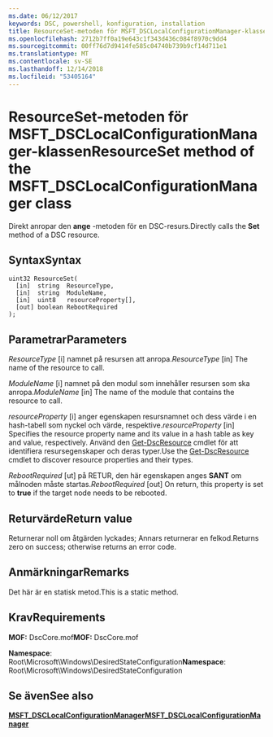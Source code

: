 ```yaml
---
ms.date: 06/12/2017
keywords: DSC, powershell, konfiguration, installation
title: ResourceSet-metoden för MSFT_DSCLocalConfigurationManager-klassen
ms.openlocfilehash: 2712b7ff0a19e643c1f343d436c084f8970c9dd4
ms.sourcegitcommit: 00ff76d7d9414fe585c04740b739b9cf14d711e1
ms.translationtype: MT
ms.contentlocale: sv-SE
ms.lasthandoff: 12/14/2018
ms.locfileid: "53405164"
---
```

# <a name="resourceset-method-of-the-msftdsclocalconfigurationmanager-class"></a><span data-ttu-id="a3e5d-103">ResourceSet-metoden för MSFT_DSCLocalConfigurationManager-klassen</span><span class="sxs-lookup"><span data-stu-id="a3e5d-103">ResourceSet method of the MSFT_DSCLocalConfigurationManager class</span></span>

<span data-ttu-id="a3e5d-104">Direkt anropar den **ange** -metoden för en DSC-resurs.</span><span class="sxs-lookup"><span data-stu-id="a3e5d-104">Directly calls the **Set** method of a DSC resource.</span></span>

## <a name="syntax"></a><span data-ttu-id="a3e5d-105">Syntax</span><span class="sxs-lookup"><span data-stu-id="a3e5d-105">Syntax</span></span>

```mof
uint32 ResourceSet(
  [in]  string  ResourceType,
  [in]  string  ModuleName,
  [in]  uint8   resourceProperty[],
  [out] boolean RebootRequired
);
```

## <a name="parameters"></a><span data-ttu-id="a3e5d-106">Parametrar</span><span class="sxs-lookup"><span data-stu-id="a3e5d-106">Parameters</span></span>

<span data-ttu-id="a3e5d-107">*ResourceType* \[i\] namnet på resursen att anropa.</span><span class="sxs-lookup"><span data-stu-id="a3e5d-107">*ResourceType* \[in\] The name of the resource to call.</span></span>

<span data-ttu-id="a3e5d-108">*ModuleName* \[i\] namnet på den modul som innehåller resursen som ska anropa.</span><span class="sxs-lookup"><span data-stu-id="a3e5d-108">*ModuleName* \[in\] The name of the module that contains the resource to call.</span></span>

<span data-ttu-id="a3e5d-109">*resourceProperty* \[i\] anger egenskapen resursnamnet och dess värde i en hash-tabell som nyckel och värde, respektive.</span><span class="sxs-lookup"><span data-stu-id="a3e5d-109">*resourceProperty* \[in\] Specifies the resource property name and its value in a hash table as key and value, respectively.</span></span> <span data-ttu-id="a3e5d-110">Använd den [Get-DscResource](/powershell/module/PSDesiredStateConfiguration/Get-DscResource) cmdlet för att identifiera resursegenskaper och deras typer.</span><span class="sxs-lookup"><span data-stu-id="a3e5d-110">Use the [Get-DscResource](/powershell/module/PSDesiredStateConfiguration/Get-DscResource) cmdlet to discover resource properties and their types.</span></span>

<span data-ttu-id="a3e5d-111">*RebootRequired* \[ut\] på RETUR, den här egenskapen anges **SANT** om målnoden måste startas.</span><span class="sxs-lookup"><span data-stu-id="a3e5d-111">*RebootRequired* \[out\] On return, this property is set to **true** if the target node needs to be rebooted.</span></span>

## <a name="return-value"></a><span data-ttu-id="a3e5d-112">Returvärde</span><span class="sxs-lookup"><span data-stu-id="a3e5d-112">Return value</span></span>

<span data-ttu-id="a3e5d-113">Returnerar noll om åtgärden lyckades; Annars returnerar en felkod.</span><span class="sxs-lookup"><span data-stu-id="a3e5d-113">Returns zero on success; otherwise returns an error code.</span></span>

## <a name="remarks"></a><span data-ttu-id="a3e5d-114">Anmärkningar</span><span class="sxs-lookup"><span data-stu-id="a3e5d-114">Remarks</span></span>

<span data-ttu-id="a3e5d-115">Det här är en statisk metod.</span><span class="sxs-lookup"><span data-stu-id="a3e5d-115">This is a static method.</span></span>

## <a name="requirements"></a><span data-ttu-id="a3e5d-116">Krav</span><span class="sxs-lookup"><span data-stu-id="a3e5d-116">Requirements</span></span>

<span data-ttu-id="a3e5d-117">**MOF:** DscCore.mof</span><span class="sxs-lookup"><span data-stu-id="a3e5d-117">**MOF:** DscCore.mof</span></span>

<span data-ttu-id="a3e5d-118">**Namespace**: Root\Microsoft\Windows\DesiredStateConfiguration</span><span class="sxs-lookup"><span data-stu-id="a3e5d-118">**Namespace**: Root\Microsoft\Windows\DesiredStateConfiguration</span></span>

## <a name="see-also"></a><span data-ttu-id="a3e5d-119">Se även</span><span class="sxs-lookup"><span data-stu-id="a3e5d-119">See also</span></span>

[<span data-ttu-id="a3e5d-120">**MSFT_DSCLocalConfigurationManager**</span><span class="sxs-lookup"><span data-stu-id="a3e5d-120">**MSFT_DSCLocalConfigurationManager**</span></span>](msft-dsclocalconfigurationmanager.md)